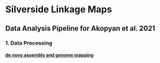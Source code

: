 # Silverside Linkage Maps

## Data Analysis Pipeline for Akopyan et al. 2021

### 1. Data Processing

#### [de novo assembly and genome mapping](https://github.com/therkildsen-lab/silverside-linkage-maps/blob/main/process.md)
